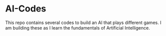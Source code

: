 # AI-Codes
This repo contains several codes to build an AI that plays different games.
I am building these as I learn the fundamentals of Artificial Intelligence.
